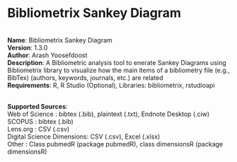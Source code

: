 # Bibliometrix Sankey Diagram
</br><b> Name</b>:         Bibliometrix Sankey Diagram
</br><b> Version</b>:      1.3.0
</br><b> Author</b>:       Arash Yoosefdoost
</br><b> Description</b>:  A Bibliometric analysis tool to enerate Sankey Diagrams using Bibliometrix library to visualize how the main items of a bibliometry file (e.g., BibTex) (authors, keywords, journals, etc.) are related
</br><b> Requirements</b>: R, R Studio (Optional), Libraries: bibliometrix, rstudioapi

</br><b>Supported Sources</b>:
</br>               Web of Science            : bibtex (.bib), plaintext (.txt), Endnote Desktop (.ciw)
</br>               SCOPUS                    : bibtex (.bib)
</br>               Lens.org                  : CSV (.csv)
</br>               Digital Science Dimensions: CSV (.csv), Excel (.xlsx)
</br>               Other                     : Class pubmedR (package pubmedR), class dimensionsR (package dimensionsR)

